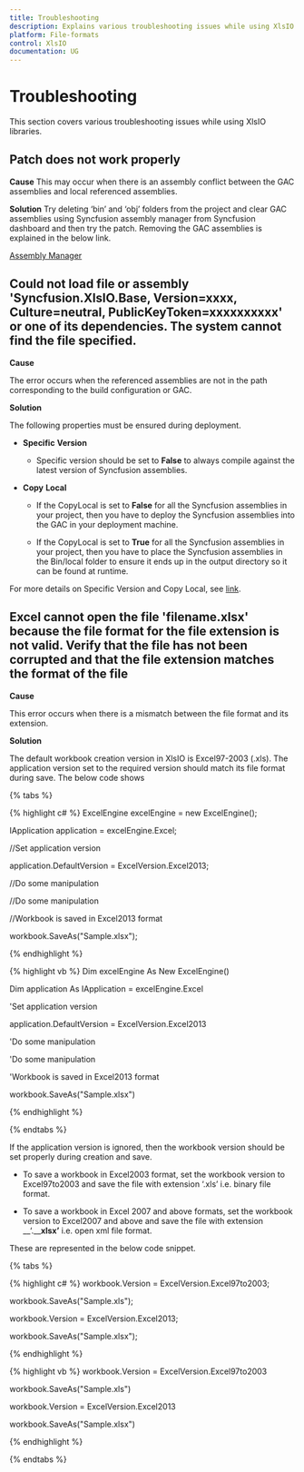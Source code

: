 ```yaml
---
title: Troubleshooting
description: Explains various troubleshooting issues while using XlsIO
platform: File-formats
control: XlsIO
documentation: UG
---
```


# Troubleshooting

This section covers various troubleshooting issues while using XlsIO libraries.

## Patch does not work properly

**Cause**
This may occur when there is an assembly conflict between the GAC assemblies and local referenced assemblies. 

**Solution** 
Try deleting ‘bin’ and ‘obj’ folders from the project and clear GAC assemblies using Syncfusion assembly manager from Syncfusion dashboard and then try the patch. Removing the GAC assemblies is explained in the below link.

[Assembly Manager](http://help.syncfusion.com/ug/common/default.htm#!documents/assemblymanager.htm)

## Could not load file or assembly 'Syncfusion.XlsIO.Base, Version=xxxx, Culture=neutral, PublicKeyToken=xxxxxxxxxx' or one of its dependencies. The system cannot find the file specified.

**Cause**

The error occurs when the referenced assemblies are not in the path corresponding to the build configuration or GAC. 

**Solution**

The following properties must be ensured during deployment.

* __**Specific**__ __**Version**__

  * Specific version should be set to **False** to always compile against the latest version of Syncfusion assemblies.

* __**Copy**__ __**Local**__

  * If the CopyLocal is set to **False** for all the Syncfusion assemblies in your project, then you have to deploy the Syncfusion assemblies into the GAC in your deployment machine.

  * If the CopyLocal is set to **True** for all the Syncfusion assemblies in your project, then you have to place the Syncfusion assemblies in the Bin/local folder to ensure it ends up in the output directory so it can be found at runtime.

For more details on Specific Version and Copy Local, see [link](https://social.msdn.microsoft.com/Forums/en-US/0891f0cb-1f9a-44c3-a93f-f81eefece6e8/specific-version-copy-local-settings-are-ignored?forum=netfxbcl). 



## Excel cannot open the file 'filename.xlsx' because the file format for the file extension is not valid. Verify that the file has not been corrupted and that the file extension matches the format of the file

**Cause**

This error occurs when there is a mismatch between the file format and its extension. 

**Solution**

The default workbook creation version in XlsIO is Excel97-2003 (.xls). The application version set to the required version should match its file format during save. The below code shows 

{% tabs %}  

{% highlight c# %}
ExcelEngine excelEngine = new ExcelEngine();

IApplication application = excelEngine.Excel;

//Set application version

application.DefaultVersion = ExcelVersion.Excel2013;

//Do some manipulation

//Do some manipulation

//Workbook is saved in Excel2013 format

workbook.SaveAs("Sample.xlsx");



{% endhighlight %}

{% highlight vb %}
Dim excelEngine As New ExcelEngine()

Dim application As IApplication = excelEngine.Excel

'Set application version

application.DefaultVersion = ExcelVersion.Excel2013

'Do some manipulation

'Do some manipulation

'Workbook is saved in Excel2013 format

workbook.SaveAs("Sample.xlsx")



{% endhighlight %}

  {% endtabs %}  

If the application version is ignored, then the workbook version should be set properly during creation and save.

* To save a workbook in Excel2003 format, set the workbook version to Excel97to2003 and save the file with extension ‘.xls’ i.e. binary file format.

* To save a workbook in Excel 2007 and above formats, set the workbook version to Excel2007 and above and save the file with extension __‘.____xlsx’__ i.e. open xml file format.

These are represented in the below code snippet.

{% tabs %}  

{% highlight c# %}
workbook.Version = ExcelVersion.Excel97to2003;

workbook.SaveAs("Sample.xls");

workbook.Version = ExcelVersion.Excel2013;

workbook.SaveAs("Sample.xlsx");



{% endhighlight %}

{% highlight vb %}
workbook.Version = ExcelVersion.Excel97to2003

workbook.SaveAs("Sample.xls")

workbook.Version = ExcelVersion.Excel2013

workbook.SaveAs("Sample.xlsx")



{% endhighlight %}

  {% endtabs %}  

